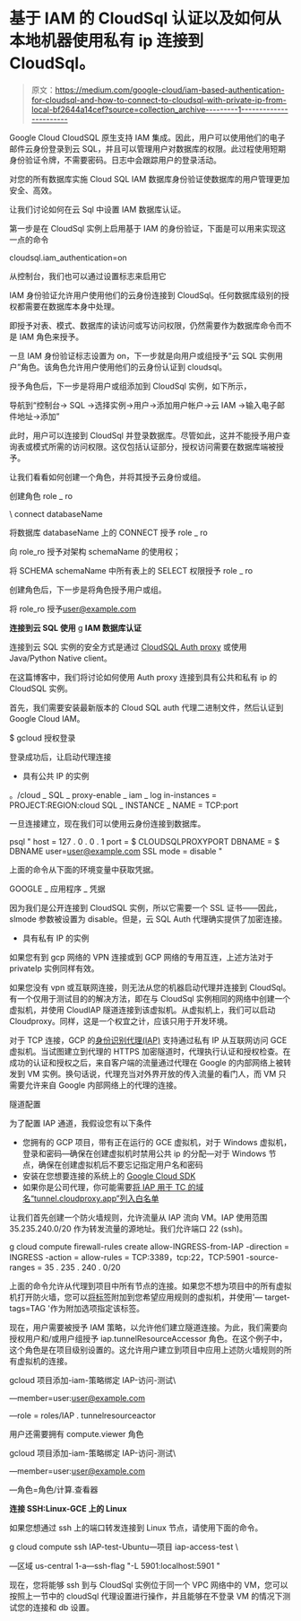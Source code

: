 # 基于 IAM 的 CloudSql 认证以及如何从本地机器使用私有 ip 连接到 CloudSql。

> 原文：<https://medium.com/google-cloud/iam-based-authentication-for-cloudsql-and-how-to-connect-to-cloudsql-with-private-ip-from-local-bf2644a14cef?source=collection_archive---------1----------------------->

Google Cloud CloudSQL 原生支持 IAM 集成。因此，用户可以使用他们的电子邮件云身份登录到云 SQL，并且可以管理用户对数据库的权限。此过程使用短期身份验证令牌，不需要密码。日志中会跟踪用户的登录活动。

对您的所有数据库实施 Cloud SQL IAM 数据库身份验证使数据库的用户管理更加安全、高效。

让我们讨论如何在云 Sql 中设置 IAM 数据库认证。

第一步是在 CloudSql 实例上启用基于 IAM 的身份验证，下面是可以用来实现这一点的命令

cloudsql.iam_authentication=on

从控制台，我们也可以通过设置标志来启用它

IAM 身份验证允许用户使用他们的云身份连接到 CloudSql。任何数据库级别的授权都需要在数据库本身中处理。

即授予对表、模式、数据库的读访问或写访问权限，仍然需要作为数据库命令而不是 IAM 角色来授予。

一旦 IAM 身份验证标志设置为 on，下一步就是向用户或组授予“云 SQL 实例用户”角色。该角色允许用户使用他们的云身份认证到 cloudsql。

授予角色后，下一步是将用户或组添加到 CloudSql 实例，如下所示，

导航到“控制台→ SQL →选择实例→用户→添加用户帐户→云 IAM →输入电子邮件地址→添加”

此时，用户可以连接到 CloudSql 并登录数据库。尽管如此，这并不能授予用户查询表或模式所需的访问权限。这仅包括认证部分，授权访问需要在数据库端被授予。

让我们看看如何创建一个角色，并将其授予云身份或组。

创建角色 role _ ro

\ connect databaseName

将数据库 databaseName 上的 CONNECT 授予 role _ ro

向 role_ro 授予对架构 schemaName 的使用权；

将 SCHEMA schemaName 中所有表上的 SELECT 权限授予 role _ ro

创建角色后，下一步是将角色授予用户或组。

将 role_ro 授予[user@example.com](mailto:user@example.com)

**连接到云 SQL 使用** g **IAM 数据库认证**

连接到云 SQL 实例的安全方式是通过 [CloudSQL Auth proxy](https://cloud.google.com/sql/docs/postgres/sql-proxy) 或使用 Java/Python Native client。

在这篇博客中，我们将讨论如何使用 Auth proxy 连接到具有公共和私有 ip 的 CloudSQL 实例。

首先，我们需要安装最新版本的 Cloud SQL auth 代理二进制文件，然后认证到 Google Cloud IAM。

$ gcloud 授权登录

登录成功后，让启动代理连接

*   具有公共 IP 的实例

。/cloud _ SQL _ proxy-enable _ iam _ log in-instances = PROJECT:REGION:cloud SQL _ INSTANCE _ NAME = TCP:port

一旦连接建立，现在我们可以使用云身份连接到数据库。

psql " host = 127 . 0 . 0 . 1 port = $ CLOUDSQLPROXYPORT DBNAME = $ DBNAME user=user@example.com SSL mode = disable "

上面的命令从下面的环境变量中获取凭据。

GOOGLE _ 应用程序 _ 凭据

因为我们是公开连接到 CloudSQL 实例，所以它需要一个 SSL 证书——因此，slmode 参数被设置为 disable。但是，云 SQL Auth 代理确实提供了加密连接。

*   具有私有 IP 的实例

如果您有到 gcp 网络的 VPN 连接或到 GCP 网络的专用互连，上述方法对于 privateIp 实例同样有效。

如果您没有 vpn 或互联网连接，则无法从您的机器启动代理并连接到 CloudSql。有一个仅用于测试目的的解决方法，即在与 CloudSql 实例相同的网络中创建一个虚拟机，并使用 CloudIAP 隧道连接到该虚拟机。从虚拟机上，我们可以启动 Cloudproxy。同样，这是一个权宜之计，应该只用于开发环境。

对于 TCP 连接，GCP 的[身份识别代理(IAP)](https://cloud.google.com/iap) 支持通过私有 IP 从互联网访问 GCE 虚拟机。当试图建立到代理的 HTTPS 加密隧道时，代理执行认证和授权检查。在成功的认证和授权之后，来自客户端的流量通过代理在 Google 的内部网络上被转发到 VM 实例。换句话说，代理充当对外界开放的传入流量的看门人，而 VM 只需要允许来自 Google 内部网络上的代理的连接。

隧道配置

为了配置 IAP 通道，我假设您有以下条件

*   您拥有的 GCP 项目，带有正在运行的 GCE 虚拟机，对于 Windows 虚拟机，登录和密码—确保在创建虚拟机时禁用公共 ip 的分配—对于 Windows 节点，确保在创建虚拟机后不要忘记指定用户名和密码
*   安装在您想要连接的系统上的 [Google Cloud SDK](https://cloud.google.com/sdk)
*   如果你是公司代理，你可能需要[将 IAP 用于 TC 的域名“tunnel.cloudproxy.app”列入白名单](https://cloud.google.com/iap/docs/faq#what_domain_does_for_tcp_use)

让我们首先创建一个防火墙规则，允许流量从 IAP 流向 VM。IAP 使用范围 35.235.240.0/20 作为转发流量的源地址。我们允许端口 22 (ssh)。

g cloud compute firewall-rules create allow-INGRESS-from-IAP \-direction = INGRESS \-action = allow-rules = TCP:3389，tcp:22，TCP:5901 \-source-ranges = 35 . 235 . 240 . 0/20

上面的命令允许从代理到项目中所有节点的连接。如果您不想为项目中的所有虚拟机打开防火墙，您可以[将标签](https://cloud.google.com/sdk/gcloud/reference/compute/instances/add-tags)附加到您希望应用规则的虚拟机，并使用'— target-tags=TAG '作为附加选项指定该标签。

现在，用户需要被授予 IAM 策略，以允许他们建立隧道连接。为此，我们需要向授权用户和/或用户组授予 iap.tunnelResourceAccessor 角色。在这个例子中，这个角色是在项目级别设置的。这允许用户建立到项目中应用上述防火墙规则的所有虚拟机的连接。

gcloud 项目添加-iam-策略绑定 IAP-访问-测试\

—member=user:user@example.com

—role = roles/IAP . tunnelresourceactor

用户还需要拥有 compute.viewer 角色

gcloud 项目添加-iam-策略绑定 IAP-访问-测试\

—member=user:user@example.com

—角色=角色/计算.查看器

**连接 SSH:Linux-GCE 上的 Linux**

如果您想通过 ssh 上的端口转发连接到 Linux 节点，请使用下面的命令。

g cloud compute ssh IAP-test-Ubuntu—项目 iap-access-test \

—区域 us-central 1-a—ssh-flag "-L 5901:localhost:5901 "

现在，您将能够 ssh 到与 CloudSql 实例位于同一个 VPC 网络中的 VM，您可以按照上一节中的 cloudSql 代理设置进行操作，并且能够在不登录 VM 的情况下测试您的连接和 db 设置。